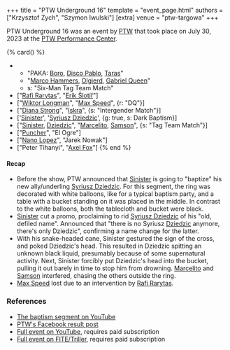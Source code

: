 +++
title = "PTW Underground 16"
template = "event_page.html"
authors = ["Krzysztof Zych", "Szymon Iwulski"]
[extra]
venue = "ptw-targowa"
+++

PTW Underground 16 was an event by [PTW](@/o/ptw.md) that took place on July 30, 2023 at the [PTW Performance Center](@/v/ptw-targowa.md).


{% card() %}
- - "PAKA: [Boro](@/w/boro.md), [Disco Pablo](@/w/disco-pablo.md), [Taras](@/w/taras.md)"
  - "[Marco Hammers](@/w/marco-hammers.md), [Olgierd](@/w/olgierd.md), [Gabriel Queen](@/w/gabriel-queen.md)"
  - s: "Six-Man Tag Team Match"
- ["[Rafi Rarytas](@/w/rafi.md)", "[Erik Šlotíř](@/w/erik-slotir.md)"]
- ["[Wiktor Longman](@/w/wiktor-longman.md)", "[Max Speed](@/w/max-speed.md)", {r: "DQ"}]
- ["[Diana Strong](@/w/diana-strong.md)", "[Iskra](@/w/iskra.md)", {s: "Intergender
      Match"}]
- ['[Sinister](@/w/sinister.md)', '[Syriusz Dziedzic](@/w/dziedzic.md)', {g: true,
    s: Dark Baptism}]
- ["[Sinister](@/w/sinister.md), [Dziedzic](@/w/dziedzic.md)", "[Marcelito](@/w/marcelito.md),
    [Samson](@/w/samson.md)", {s: "Tag Team Match"}]
- ["[Puncher](@/w/puncher.md)", "El Ogre"]
- ["[Nano Lopez](@/w/nano-lopez.md)", "Jarek Nowak"]
- ["Peter Tihanyi", "[Axel Fox](@/w/axel-fox.md)"]
{% end %}

#### Recap

* Before the show, PTW announced that [Sinister](@/w/sinister.md) is going to "baptize" his new ally/underling [Syriusz Dziedzic](@/w/dziedzic.md). For this segment, the ring was decorated with white balloons, like for a typical baptism party, and a table with a bucket standing on it was placed in the middle. In contrast to the white balloons, both the tablecloth and bucket were black.
* [Sinister](@/w/sinister.md) cut a promo, proclaiming to rid [Syriusz Dziedzic](@/w/dziedzic.md) of his "old, defiled name". Announced that "there is no Syriusz [Dziedzic](@/w/dziedzic.md) anymore, there's only Dziedzic", confirming a name change for the latter.
* With his snake-headed cane, Sinister gestured the sign of the cross, and poked Dziedzic's head. This resulted in Dziedzic spitting an unknown black liquid, presumably because of some supernatural activity. Next, Sinister forcibly put Dziedzic's head into the bucket, pulling it out barely in time to stop him from drowning. [Marcelito](@/w/marcelito.md) and [Samson](@/w/samson.md) interfered, chasing the others outside the ring.
* [Max Speed](@/w/max-speed.md) lost due to an intervention by [Rafi Rarytas](@/w/rafi.md).

### References

* [The baptism segment on YouTube](https://www.youtube.com/watch?v=5wJm0wZJoko)
* [PTW's Facebook result post](https://www.facebook.com/PrimeTimeWrestlingPL/posts/pfbid031meMsmGq7ediXuSoXjcXbmCBXbGgrGgBS6thv5PGhEqt3KBvbosSHwkyMjZktFxel)
* [Full event on YouTube](https://www.youtube.com/watch?v=vFknTT_bV4o), requires paid subscription
* [Full event on FITE/Triller](https://www.trillertv.com/watch/ptw-underground-16/2pdk9/), requires paid subscription
